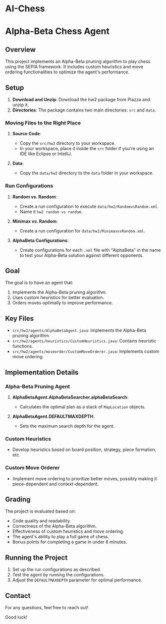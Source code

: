 # AI-Chess
# Alpha-Beta Chess Agent

## Overview
This project implements an Alpha-Beta pruning algorithm to play chess using the SEPIA framework. It includes custom heuristics and move ordering functionalities to optimize the agent's performance.

## Setup
1. **Download and Unzip**: Download the hw2 package from Piazza and unzip it.
2. **Directories**: The package contains two main directories: `src` and `data`.

### Moving Files to the Right Place
1. **Source Code**:
   - Copy the `src/hw2` directory to your workspace. 
   - In your workspace, place it inside the `src` folder if you're using an IDE like Eclipse or IntelliJ.

2. **Data**:
   - Copy the `data/hw2` directory to the `data` folder in your workspace.

### Run Configurations
1. **Random vs. Random**:
   - Create a run configuration to execute `data/hw2/RandomvsRandom.xml`.
   - Name it `hw2 random vs random`.

2. **Minimax vs. Random**:
   - Create a run configuration for `data/hw2/MinimaxvsRandom.xml`.

3. **AlphaBeta Configurations**:
   - Create configurations for each `.xml` file with "AlphaBeta" in the name to test your Alpha-Beta solution against different opponents.

## Goal
The goal is to have an agent that:
1. Implements the Alpha-Beta pruning algorithm.
2. Uses custom heuristics for better evaluation.
3. Orders moves optimally to improve performance.

## Key Files
- `src/hw2/agents/AlphaBetaAgent.java`: Implements the Alpha-Beta pruning algorithm.
- `src/hw2/agents/heuristics/CustomHeuristics.java`: Contains heuristic functions.
- `src/hw2/agents/moveorder/CustomMoveOrderer.java`: Implements custom move ordering.

## Implementation Details
### Alpha-Beta Pruning Agent
1. **AlphaBetaAgent.AlphaBetaSearcher.alphaBetaSearch**:
   - Calculates the optimal plan as a stack of `MapLocation` objects.
   
2. **AlphaBetaAgent.DEFAULTMAXDEPTH**:
   - Sets the maximum search depth for the agent.

### Custom Heuristics
- Develop heuristics based on board position, strategy, piece formation, etc.

### Custom Move Orderer
- Implement move ordering to prioritize better moves, possibly making it piece-dependent and context-dependent.

## Grading
The project is evaluated based on:
- Code quality and readability.
- Correctness of the Alpha-Beta algorithm.
- Effectiveness of custom heuristics and move ordering.
- The agent's ability to play a full game of chess.
- Bonus points for completing a game in under 8 minutes.

## Running the Project
1. Set up the run configurations as described.
2. Test the agent by running the configurations.
3. Adjust the `DEFAULTMAXDEPTH` parameter for optimal performance.

## Contact
For any questions, feel free to reach out!

Good luck!
